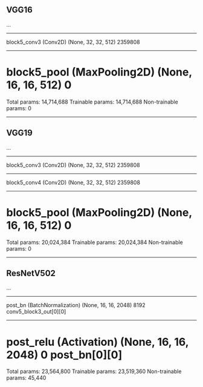 
## VGG16

...
_________________________________________________________________
block5_conv3 (Conv2D)        (None, 32, 32, 512)       2359808
_________________________________________________________________
block5_pool (MaxPooling2D)   (None, 16, 16, 512)       0
=================================================================
Total params: 14,714,688
Trainable params: 14,714,688
Non-trainable params: 0
_________________________________________________________________

## VGG19

...
_________________________________________________________________
block5_conv3 (Conv2D)        (None, 32, 32, 512)       2359808
_________________________________________________________________
block5_conv4 (Conv2D)        (None, 32, 32, 512)       2359808
_________________________________________________________________
block5_pool (MaxPooling2D)   (None, 16, 16, 512)       0
=================================================================
Total params: 20,024,384
Trainable params: 20,024,384
Non-trainable params: 0
_________________________________________________________________



## ResNetV502

...
__________________________________________________________________________________________________
post_bn (BatchNormalization)    (None, 16, 16, 2048) 8192        conv5_block3_out[0][0]
__________________________________________________________________________________________________
post_relu (Activation)          (None, 16, 16, 2048) 0           post_bn[0][0]
==================================================================================================
Total params: 23,564,800
Trainable params: 23,519,360
Non-trainable params: 45,440
